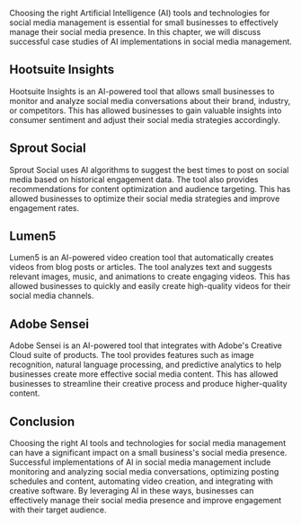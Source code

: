 

Choosing the right Artificial Intelligence (AI) tools and technologies for social media management is essential for small businesses to effectively manage their social media presence. In this chapter, we will discuss successful case studies of AI implementations in social media management.

Hootsuite Insights
------------------

Hootsuite Insights is an AI-powered tool that allows small businesses to monitor and analyze social media conversations about their brand, industry, or competitors. This has allowed businesses to gain valuable insights into consumer sentiment and adjust their social media strategies accordingly.

Sprout Social
-------------

Sprout Social uses AI algorithms to suggest the best times to post on social media based on historical engagement data. The tool also provides recommendations for content optimization and audience targeting. This has allowed businesses to optimize their social media strategies and improve engagement rates.

Lumen5
------

Lumen5 is an AI-powered video creation tool that automatically creates videos from blog posts or articles. The tool analyzes text and suggests relevant images, music, and animations to create engaging videos. This has allowed businesses to quickly and easily create high-quality videos for their social media channels.

Adobe Sensei
------------

Adobe Sensei is an AI-powered tool that integrates with Adobe's Creative Cloud suite of products. The tool provides features such as image recognition, natural language processing, and predictive analytics to help businesses create more effective social media content. This has allowed businesses to streamline their creative process and produce higher-quality content.

Conclusion
----------

Choosing the right AI tools and technologies for social media management can have a significant impact on a small business's social media presence. Successful implementations of AI in social media management include monitoring and analyzing social media conversations, optimizing posting schedules and content, automating video creation, and integrating with creative software. By leveraging AI in these ways, businesses can effectively manage their social media presence and improve engagement with their target audience.
